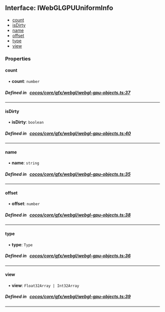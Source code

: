 ## Interface: IWebGLGPUUniformInfo

- [count](#count)
- [isDirty](#isDirty)
- [name](#name)
- [offset](#offset)
- [type](#type)
- [view](#view)

### Properties

#### count

<div style="margin-left: 10px;">


• **count**: ``number``

</div>


##### Defined in &nbsp;   [cocos/core/gfx/webgl/webgl-gpu-objects.ts:37](https://github.com/cocos-creator/engine/blob/c7bf6b8a9/cocos/core/gfx/webgl/webgl-gpu-objects.ts#L37)&nbsp;

___
#### isDirty

<div style="margin-left: 10px;">


• **isDirty**: ``boolean``

</div>


##### Defined in &nbsp;   [cocos/core/gfx/webgl/webgl-gpu-objects.ts:40](https://github.com/cocos-creator/engine/blob/c7bf6b8a9/cocos/core/gfx/webgl/webgl-gpu-objects.ts#L40)&nbsp;

___
#### name

<div style="margin-left: 10px;">


• **name**: ``string``

</div>


##### Defined in &nbsp;   [cocos/core/gfx/webgl/webgl-gpu-objects.ts:35](https://github.com/cocos-creator/engine/blob/c7bf6b8a9/cocos/core/gfx/webgl/webgl-gpu-objects.ts#L35)&nbsp;

___
#### offset

<div style="margin-left: 10px;">


• **offset**: ``number``

</div>


##### Defined in &nbsp;   [cocos/core/gfx/webgl/webgl-gpu-objects.ts:38](https://github.com/cocos-creator/engine/blob/c7bf6b8a9/cocos/core/gfx/webgl/webgl-gpu-objects.ts#L38)&nbsp;

___
#### type

<div style="margin-left: 10px;">


• **type**: ``Type``

</div>


##### Defined in &nbsp;   [cocos/core/gfx/webgl/webgl-gpu-objects.ts:36](https://github.com/cocos-creator/engine/blob/c7bf6b8a9/cocos/core/gfx/webgl/webgl-gpu-objects.ts#L36)&nbsp;

___
#### view

<div style="margin-left: 10px;">


• **view**: ``Float32Array | Int32Array``

</div>


##### Defined in &nbsp;   [cocos/core/gfx/webgl/webgl-gpu-objects.ts:39](https://github.com/cocos-creator/engine/blob/c7bf6b8a9/cocos/core/gfx/webgl/webgl-gpu-objects.ts#L39)&nbsp;

___

